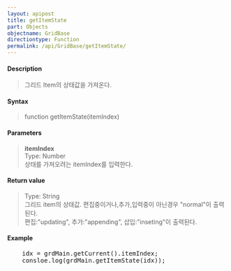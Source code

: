 ```yaml
---
layout: apipost
title: getItemState
part: Objects
objectname: GridBase
directiontype: Function
permalink: /api/GridBase/getItemState/
---
```



#### Description

> 그리드 Item의 상태값을 가져온다.  

#### Syntax

> function getItemState(itemIndex)  

#### Parameters

> **itemIndex**  
> Type: Number  
> 상태를 가져오려는 itemIndex를 입력한다.  

#### Return value

> Type: String  
> 그리드 item의 상태값. 편집중이거나,추가,입력중이 아닌경우 "normal"이 출력된다.  
> 편집:"updating", 추가:"appending", 삽입:"inseting"이 출력된다.  

#### Example

<pre class="prettyprint">
    idx = grdMain.getCurrent().itemIndex;
    consloe.log(grdMain.getItemState(idx));
</pre>
